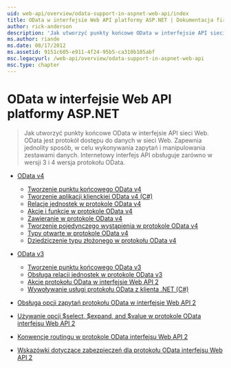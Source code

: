 ```yaml
---
uid: web-api/overview/odata-support-in-aspnet-web-api/index
title: OData w interfejsie Web API platformy ASP.NET | Dokumentacja firmy Microsoft
author: rick-anderson
description: 'Jak utworzyć punkty końcowe OData w interfejsie API sieci Web. OData jest protokół dostępu do danych w sieci Web. Zapewnia jednolity sposób, w celu wykonywania zapytań i manipulowania zestawami danych. Internetowy interfejs API s...'
ms.author: riande
ms.date: 08/17/2012
ms.assetid: 9151c605-e911-4f24-95b5-ca310b105abf
msc.legacyurl: /web-api/overview/odata-support-in-aspnet-web-api
msc.type: chapter
---
```

<a name="odata-in-aspnet-web-api"></a>OData w interfejsie Web API platformy ASP.NET
====================
> Jak utworzyć punkty końcowe OData w interfejsie API sieci Web. OData jest protokół dostępu do danych w sieci Web. Zapewnia jednolity sposób, w celu wykonywania zapytań i manipulowania zestawami danych. Internetowy interfejs API obsługuje zarówno w wersji 3 i 4 wersja protokołu OData.


- [OData v4](odata-v4/index.md)

    - [Tworzenie punktu końcowego OData v4](odata-v4/create-an-odata-v4-endpoint.md)
    - [Tworzenie aplikacji klienckiej OData v4 (C#)](odata-v4/create-an-odata-v4-client-app.md)
    - [Relacje jednostek w protokole OData v4](odata-v4/entity-relations-in-odata-v4.md)
    - [Akcje i funkcje w protokole OData v4](odata-v4/odata-actions-and-functions.md)
    - [Zawieranie w protokole OData v4](odata-v4/odata-containment-in-web-api-22.md)
    - [Tworzenie pojedynczego wystąpienia w protokole OData v4](odata-v4/using-a-singleton-in-an-odata-endpoint-in-web-api-22.md)
    - [Typy otwarte w protokole OData v4](odata-v4/use-open-types-in-odata-v4.md)
    - [Dziedziczenie typu złożonego w protokołu OData v4](odata-v4/complex-type-inheritance-in-odata-v4.md)
- [OData v3](odata-v3/index.md)

    - [Tworzenie punktu końcowego OData v3](odata-v3/creating-an-odata-endpoint.md)
    - [Obsługa relacji jednostek w protokole OData v3](odata-v3/working-with-entity-relations.md)
    - [Akcje protokołu OData w interfejsie Web API 2](odata-v3/odata-actions.md)
    - [Wywoływanie usługi protokołu OData z klienta .NET (C#)](odata-v3/calling-an-odata-service-from-a-net-client.md)
- [Obsługa opcji zapytań protokołu OData w interfejsie Web API 2](supporting-odata-query-options.md)
- [Używanie opcji $select, $expand, and $value w protokole OData interfejsu Web API 2](using-select-expand-and-value.md)
- [Konwencje routingu w protokole OData interfejsu Web API 2](odata-routing-conventions.md)
- [Wskazówki dotyczące zabezpieczeń dla protokołu OData interfejsu Web API 2](odata-security-guidance.md)
